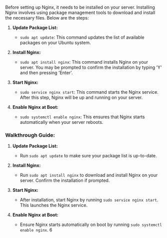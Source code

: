 Before setting up Nginx, it needs to be installed on your server. Installing Nginx involves using package management tools to download and install the necessary files. Below are the steps:

1. **Update Package List:**
   - `sudo apt update`: This command updates the list of available packages on your Ubuntu system.

2. **Install Nginx:**
   - `sudo apt install nginx`: This command installs Nginx on your server. You may be prompted to confirm the installation by typing 'Y' and then pressing 'Enter'.

3. **Start Nginx:**
   - `sudo service nginx start`: This command starts the Nginx service. After this step, Nginx will be up and running on your server.

4. **Enable Nginx at Boot:**
   - `sudo systemctl enable nginx`: This ensures that Nginx starts automatically when your server reboots.

### Walkthrough Guide:

1. **Update Package List:**
   - Run `sudo apt update` to make sure your package list is up-to-date.

2. **Install Nginx:**
   - Run `sudo apt install nginx` to download and install Nginx on your server. Confirm the installation if prompted.

3. **Start Nginx:**
   - After installation, start Nginx by running `sudo service nginx start`. This launches the Nginx service.

4. **Enable Nginx at Boot:**
   - Ensure Nginx starts automatically on boot by running `sudo systemctl enable nginx`.
6
